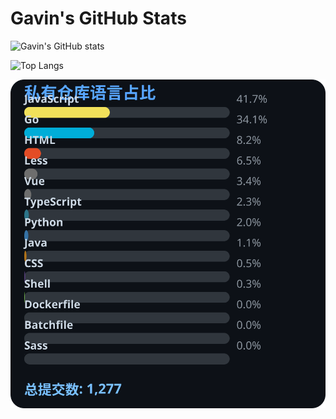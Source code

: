 # Gavin's GitHub Stats

![Gavin's GitHub stats](https://github-readme-stats.vercel.app/api?username=gavinhaydy&show_icons=true&theme=tokyonight)

![Top Langs](https://github-readme-stats.vercel.app/api/top-langs/?username=gavinhaydy&layout=compact)




























<!-- PRIVATE_STATS_START -->
![私有仓库统计](./.github/private-stats.svg)
<!-- PRIVATE_STATS_END -->



























